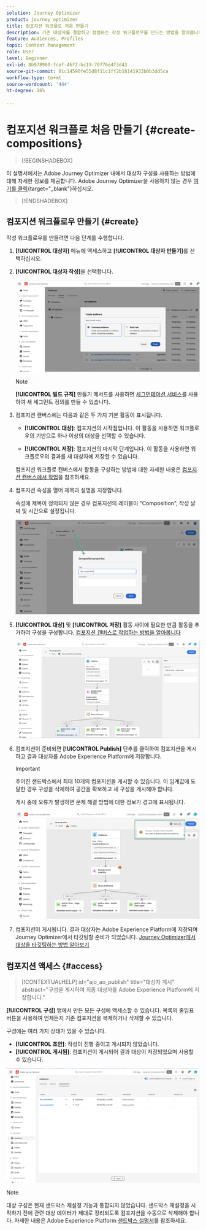 ```yaml
---
solution: Journey Optimizer
product: journey optimizer
title: 컴포지션 워크플로 처음 만들기
description: 기존 대상자를 결합하고 정렬하는 작성 워크플로우를 만드는 방법을 알아봅니다.
feature: Audiences, Profiles
topic: Content Management
role: User
level: Beginner
exl-id: 8b978900-fcef-46f2-bc19-70776e4f3d43
source-git-commit: 01c14590fe55d8f11c1ff2b18141933b0b3dd5ca
workflow-type: tm+mt
source-wordcount: '444'
ht-degree: 16%

---
```


# 컴포지션 워크플로 처음 만들기 {#create-compositions}

>[!BEGINSHADEBOX]

이 설명서에서는 Adobe Journey Optimizer 내에서 대상자 구성을 사용하는 방법에 대해 자세한 정보를 제공합니다. Adobe Journey Optimizer을 사용하지 않는 경우 [여기를 클릭](https://experienceleague.adobe.com/docs/experience-platform/segmentation/ui/audience-composition.html?lang=ko){target="_blank"}하십시오.

>[!ENDSHADEBOX]

## 컴포지션 워크플로우 만들기 {#create}

작성 워크플로우를 만들려면 다음 단계를 수행합니다.

1. **[!UICONTROL 대상자]** 메뉴에 액세스하고 **[!UICONTROL 대상자 만들기]**&#x200B;를 선택하십시오.

1. **[!UICONTROL 대상자 작성]**&#x200B;을 선택합니다.

   ![](assets/audiences-create.png)

   >[!NOTE]
   >
   >**[!UICONTROL 빌드 규칙]** 만들기 메서드를 사용하면 [세그먼테이션 서비스](https://experienceleague.adobe.com/docs/experience-platform/segmentation/ui/overview.html?lang=ko)를 사용하여 새 세그먼트 정의를 만들 수 있습니다.

1. 컴포지션 캔버스에는 다음과 같은 두 가지 기본 활동이 표시됩니다.

   * **[!UICONTROL 대상]**: 컴포지션의 시작점입니다. 이 활동을 사용하면 워크플로우의 기반으로 하나 이상의 대상을 선택할 수 있습니다.

   * **[!UICONTROL 저장]**: 컴포지션의 마지막 단계입니다. 이 활동을 사용하면 워크플로우의 결과를 새 대상자에 저장할 수 있습니다.

   컴포지션 워크플로 캔버스에서 활동을 구성하는 방법에 대한 자세한 내용은 [컴포지션 캔버스에서 작업](composition-canvas.md)을 참조하세요.

1. 컴포지션 속성을 열어 제목과 설명을 지정합니다.

   속성에 제목이 정의되지 않은 경우 컴포지션의 레이블이 &quot;Composition&quot;, 작성 날짜 및 시간으로 설정됩니다.

   ![](assets/audiences-properties.png)

1. **[!UICONTROL 대상]** 및 **[!UICONTROL 저장]** 활동 사이에 필요한 만큼 활동을 추가하여 구성을 구성합니다. [컴포지션 캔버스로 작업하는 방법을 알아봅니다](composition-canvas.md)

   ![](assets/audiences-publish.png)

1. 컴포지션이 준비되면 **[!UICONTROL Publish]** 단추를 클릭하여 컴포지션을 게시하고 결과 대상자를 Adobe Experience Platform에 저장합니다.

   >[!IMPORTANT]
   >
   >주어진 샌드박스에서 최대 10개의 컴포지션을 게시할 수 있습니다. 이 임계값에 도달한 경우 구성을 삭제하여 공간을 확보하고 새 구성을 게시해야 합니다.

   게시 중에 오류가 발생하면 문제 해결 방법에 대한 정보가 경고에 표시됩니다.

   ![](assets/audiences-alerts.png)

1. 컴포지션이 게시됩니다. 결과 대상자는 Adobe Experience Platform에 저장되며 Journey Optimizer에서 타깃팅할 준비가 되었습니다. [Journey Optimizer에서 대상을 타깃팅하는 방법 알아보기](../audience/about-audiences.md#segments-in-journey-optimizer)

## 컴포지션 액세스 {#access}

>[!CONTEXTUALHELP]
>id="ajo_ao_publish"
>title="대상자 게시"
>abstract="구성을 게시하여 최종 대상자를 Adobe Experience Platform에 저장합니다."

**[!UICONTROL 구성]** 탭에서 만든 모든 구성에 액세스할 수 있습니다. 목록의 줄임표 버튼을 사용하여 언제든지 기존 컴포지션을 복제하거나 삭제할 수 있습니다.

구성에는 여러 가지 상태가 있을 수 있습니다.

* **[!UICONTROL 초안]**: 작성이 진행 중이고 게시되지 않았습니다.
* **[!UICONTROL 게시됨]**: 컴포지션이 게시되어 결과 대상이 저장되었으며 사용할 수 있습니다.

![](assets/audiences-compositions.png)

>[!NOTE]
>
>대상 구성은 현재 샌드박스 재설정 기능과 통합되지 않았습니다. 샌드박스 재설정을 시작하기 전에 관련 대상 데이터가 제대로 정리되도록 컴포지션을 수동으로 삭제해야 합니다. 자세한 내용은 Adobe Experience Platform [샌드박스 설명서](https://experienceleague.adobe.com/docs/experience-platform/sandbox/ui/user-guide.html#delete-audience-compositions)를 참조하세요.
